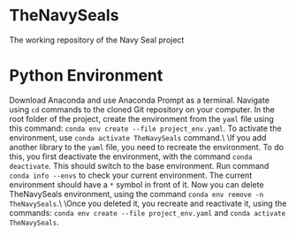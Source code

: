 # TheNavySeals
The working repository of the Navy Seal project

# Python Environment
Download Anaconda and use Anaconda Prompt as a terminal. Navigate using `cd` commands to the cloned Git repository on your computer. In the root folder of the project, create the environment from the `yaml` file using this command: `conda env create --file project_env.yaml`. To activate the environment, use `conda activate TheNavySeals` command.\\
\\If you add another library to the `yaml` file, you need to recreate the environment. To do this, you first deactivate the environment, with the command `conda deactivate`. This should switch to the base environment. Run command `conda info --envs` to check your current environment. The current environment should have a `*` symbol in front of it. Now you can delete TheNavySeals environment, using the command `conda env remove -n TheNavySeals`.\\
\\Once you deleted it, you recreate and reactivate it, using the commands: `conda env create --file project_env.yaml` and `conda activate TheNavySeals`.